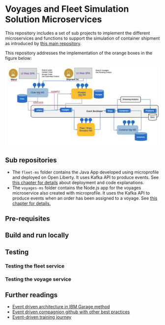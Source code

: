 # Voyages and Fleet Simulation Solution Microservices

This repository includes a set of sub projects to implement the different microservices and functions to support the simulation of container shipment as introduced by [this main repository](https://ibm-cloud-architecture.github.io/refarch-kc).

This repository addresses the implementation of the orange boxes in the figure below:  

![](images/fleet-voyage-comp.png)

## Sub repositories

* The `fleet-ms` folder contains the Java App developed using microprofile and deployed on Open Liberty. It uses Kafka API to produce events. See [this chapter for details](fleetms.md) about deployment and code explanations.
* The `voyages-ms` folder contains the Node.js app for the voyages microservice also created with microprofile. It uses the Kafka API to produce events when an order has been assigned to a voyage. See [this chapter for details.](voyagems.md)

## Pre-requisites


## Build and run locally

## Testing

### Testing the fleet service

### Testing the voyage service


## Further readings

* [Event driven architecture in IBM Garage method](https://www.ibm.com/cloud/garage/architectures/eventDrivenArchitecture)
* [Event driven compagnion github with other best practices](https://ibm-cloud-architecture.github.io/refarch-eda/)
* [Event-driven training journey](https://ibm-cloud-architecture.github.io/refarch-eda/eda-skill-journey/)
